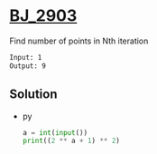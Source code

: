 # [BJ_2903](https://acmicpc.net/problem/2903)

Find number of points in Nth iteration

```txt
Input: 1
Output: 9
```

## Solution

* py

  ```py
  a = int(input())
  print((2 ** a + 1) ** 2)
  ```

